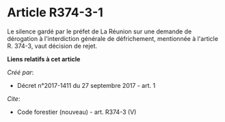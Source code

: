 # Article R374-3-1

Le silence gardé par le préfet de La Réunion sur une demande de dérogation à l'interdiction générale de défrichement,
mentionnée à l'article R. 374-3, vaut décision de rejet.

**Liens relatifs à cet article**

_Créé par_:

  - Décret n°2017-1411 du 27 septembre 2017 - art. 1

_Cite_:

  - Code forestier (nouveau) - art. R374-3 (V)
